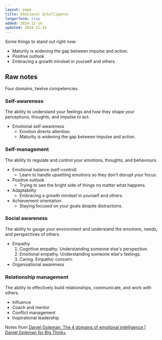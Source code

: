 ```yaml
---
layout: page
title: Emotional Intelligence
longerform: true
added: 2024-12-14
updated: 2024-12-14
---
```


Some things to stand out right now: 

- Maturity is widening the gap between impulse and action.
- Positive outlook
- Embracing a growth mindset in yourself and others.

## Raw notes

Four domains, twelve competencies.

### Self-awareness

The ability to understand your feelings and how they shape your perceptions, thoughts, and impulse to act.

- Emotional self-awareness
    - Emotion directs attention.
    - Maturity is widening the gap between impulse and action.

### Self-management

The ability to regulate and control your emotions, thoughts, and behaviours.

- Emotional balance (self-control)
    - Learn to handle upsetting emotions so they don't disrupt your focus.
- Positive outlook
     - Trying to see the bright side of things no matter what happens.
- Adaptability
    - Embracing a growth mindset in yourself and others.
- Achievement orientation
    - Staying focused on your goals despite distractions.

### Social awareness

The ability to gauge your environment and understand the emotions, needs, and perspectives of others.

- Empathy
    1. Cognitive empathy. Understanding someone else's perspective.
    2. Emotional empathy. Understanding someone else's feelings.
    3. Caring. Empathic concern.
- Organisational awareness

### Relationship management

The ability to effectively build relationships, communicate, and work with others.

- Influence
- Coach and mentor
- Conflict management
- Inspirational leadership

Notes from [ Daniel Goleman: The 4 domains of emotional intelligence | Daniel Goleman for Big Think+ ](https://www.youtube.com/watch?v=erfgEHHfFkU)